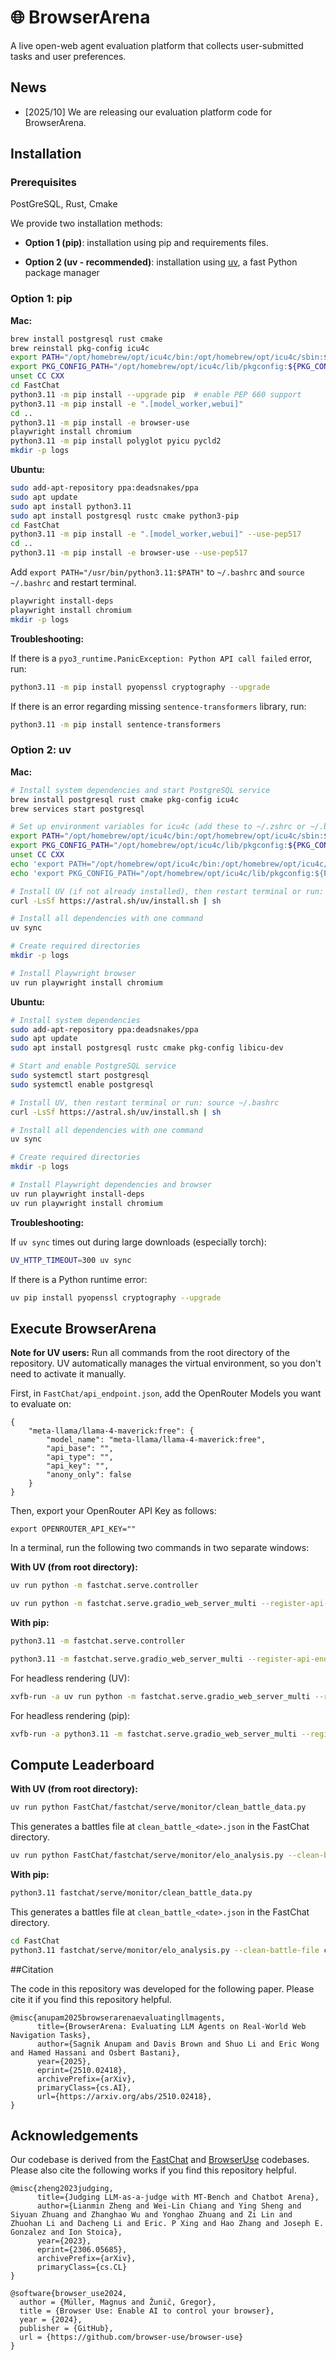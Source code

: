# 🌐 BrowserArena

A live open-web agent evaluation platform that collects user-submitted tasks and user preferences.

## News
- [2025/10] We are releasing our evaluation platform code for BrowserArena.

## Installation

### Prerequisites

PostGreSQL, Rust, Cmake

We provide two installation methods:

- **Option 1 (pip)**: installation using pip and requirements files.

- **Option 2 (uv - recommended)**: installation using [uv](https://docs.astral.sh/uv/), a fast Python package manager
  
### Option 1: pip

**Mac:**
```bash
brew install postgresql rust cmake
brew reinstall pkg-config icu4c
export PATH="/opt/homebrew/opt/icu4c/bin:/opt/homebrew/opt/icu4c/sbin:${PATH}"
export PKG_CONFIG_PATH="/opt/homebrew/opt/icu4c/lib/pkgconfig:${PKG_CONFIG_PATH}"
unset CC CXX
cd FastChat
python3.11 -m pip install --upgrade pip  # enable PEP 660 support
python3.11 -m pip install -e ".[model_worker,webui]"
cd ..
python3.11 -m pip install -e browser-use
playwright install chromium
python3.11 -m pip install polyglot pyicu pycld2
mkdir -p logs
```

**Ubuntu:**
```bash
sudo add-apt-repository ppa:deadsnakes/ppa
sudo apt update
sudo apt install python3.11
sudo apt install postgresql rustc cmake python3-pip
cd FastChat
python3.11 -m pip install -e ".[model_worker,webui]" --use-pep517
cd ..
python3.11 -m pip install -e browser-use --use-pep517
```

Add `export PATH="/usr/bin/python3.11:$PATH"` to `~/.bashrc` and `source ~/.bashrc` and restart terminal.
```bash
playwright install-deps
playwright install chromium
mkdir -p logs
```

**Troubleshooting:**

If there is a `pyo3_runtime.PanicException: Python API call failed` error, run:
```bash
python3.11 -m pip install pyopenssl cryptography --upgrade
```

If there is an error regarding missing `sentence-transformers` library, run:
```bash
python3.11 -m pip install sentence-transformers
```

### Option 2: uv

**Mac:**
```bash
# Install system dependencies and start PostgreSQL service
brew install postgresql rust cmake pkg-config icu4c
brew services start postgresql

# Set up environment variables for icu4c (add these to ~/.zshrc or ~/.bashrc for persistence)
export PATH="/opt/homebrew/opt/icu4c/bin:/opt/homebrew/opt/icu4c/sbin:${PATH}"
export PKG_CONFIG_PATH="/opt/homebrew/opt/icu4c/lib/pkgconfig:${PKG_CONFIG_PATH}"
unset CC CXX
echo 'export PATH="/opt/homebrew/opt/icu4c/bin:/opt/homebrew/opt/icu4c/sbin:${PATH}"' >> ~/.zshrc
echo 'export PKG_CONFIG_PATH="/opt/homebrew/opt/icu4c/lib/pkgconfig:${PKG_CONFIG_PATH}"' >> ~/.zshrc

# Install UV (if not already installed), then restart terminal or run: source ~/.zshrc
curl -LsSf https://astral.sh/uv/install.sh | sh

# Install all dependencies with one command
uv sync

# Create required directories
mkdir -p logs

# Install Playwright browser
uv run playwright install chromium
```

**Ubuntu:**
```bash
# Install system dependencies
sudo add-apt-repository ppa:deadsnakes/ppa
sudo apt update
sudo apt install postgresql rustc cmake pkg-config libicu-dev

# Start and enable PostgreSQL service
sudo systemctl start postgresql
sudo systemctl enable postgresql

# Install UV, then restart terminal or run: source ~/.bashrc
curl -LsSf https://astral.sh/uv/install.sh | sh

# Install all dependencies with one command
uv sync

# Create required directories
mkdir -p logs

# Install Playwright dependencies and browser
uv run playwright install-deps
uv run playwright install chromium
```

**Troubleshooting:**

If `uv sync` times out during large downloads (especially torch):
```bash
UV_HTTP_TIMEOUT=300 uv sync
```

If there is a Python runtime error:
```bash
uv pip install pyopenssl cryptography --upgrade
```

## Execute BrowserArena

**Note for UV users:** Run all commands from the root directory of the repository. UV automatically manages the virtual environment, so you don't need to activate it manually.

First, in `FastChat/api_endpoint.json`, add the OpenRouter Models you want to evaluate on:

```
{
    "meta-llama/llama-4-maverick:free": {
        "model_name": "meta-llama/llama-4-maverick:free",
        "api_base": "",
        "api_type": "",
        "api_key": "",
        "anony_only": false
    }
}
```

Then, export your OpenRouter API Key as follows:

```
export OPENROUTER_API_KEY=""
```

In a terminal, run the following two commands in two separate windows:

**With UV (from root directory):**
```bash
uv run python -m fastchat.serve.controller
```

```bash
uv run python -m fastchat.serve.gradio_web_server_multi --register-api-endpoint-file FastChat/api_endpoint.json
```

**With pip:**
```bash
python3.11 -m fastchat.serve.controller
```

```bash
python3.11 -m fastchat.serve.gradio_web_server_multi --register-api-endpoint-file api_endpoint.json
```

For headless rendering (UV):
```bash
xvfb-run -a uv run python -m fastchat.serve.gradio_web_server_multi --register-api-endpoint-file FastChat/api_endpoint.json
```

For headless rendering (pip):
```bash
xvfb-run -a python3.11 -m fastchat.serve.gradio_web_server_multi --register-api-endpoint-file api_endpoint.json
```

## Compute Leaderboard

**With UV (from root directory):**
```bash
uv run python FastChat/fastchat/serve/monitor/clean_battle_data.py
```

This generates a battles file at `clean_battle_<date>.json` in the FastChat directory.

```bash
uv run python FastChat/fastchat/serve/monitor/elo_analysis.py --clean-battle-file FastChat/clean_battle_<date>.json
```

**With pip:**
```bash
python3.11 fastchat/serve/monitor/clean_battle_data.py
```

This generates a battles file at `clean_battle_<date>.json` in the FastChat directory.

```bash
cd FastChat
python3.11 fastchat/serve/monitor/elo_analysis.py --clean-battle-file clean_battle_<date>.json
```

##Citation

The code in this repository was developed for the following paper. Please cite it if you find this repository helpful. 

```
@misc{anupam2025browserarenaevaluatingllmagents,
      title={BrowserArena: Evaluating LLM Agents on Real-World Web Navigation Tasks}, 
      author={Sagnik Anupam and Davis Brown and Shuo Li and Eric Wong and Hamed Hassani and Osbert Bastani},
      year={2025},
      eprint={2510.02418},
      archivePrefix={arXiv},
      primaryClass={cs.AI},
      url={https://arxiv.org/abs/2510.02418}, 
}
```

## Acknowledgements

Our codebase is derived from the [FastChat](https://github.com/lm-sys/FastChat) and [BrowserUse](https://github.com/browser-use/browser-use) codebases. Please also cite the following works if you find this repository helpful.

```
@misc{zheng2023judging,
      title={Judging LLM-as-a-judge with MT-Bench and Chatbot Arena},
      author={Lianmin Zheng and Wei-Lin Chiang and Ying Sheng and Siyuan Zhuang and Zhanghao Wu and Yonghao Zhuang and Zi Lin and Zhuohan Li and Dacheng Li and Eric. P Xing and Hao Zhang and Joseph E. Gonzalez and Ion Stoica},
      year={2023},
      eprint={2306.05685},
      archivePrefix={arXiv},
      primaryClass={cs.CL}
}
```

```
@software{browser_use2024,
  author = {Müller, Magnus and Žunič, Gregor},
  title = {Browser Use: Enable AI to control your browser},
  year = {2024},
  publisher = {GitHub},
  url = {https://github.com/browser-use/browser-use}
}
```
